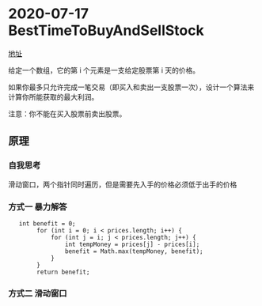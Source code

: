 # 2020-07-17 BestTimeToBuyAndSellStock
[地址](https://leetcode-cn.com/problems/best-time-to-buy-and-sell-stock/)

给定一个数组，它的第 i 个元素是一支给定股票第 i 天的价格。

如果你最多只允许完成一笔交易（即买入和卖出一支股票一次），设计一个算法来计算你所能获取的最大利润。

注意：你不能在买入股票前卖出股票。


## 原理

### 自我思考
滑动窗口，两个指针同时遍历，但是需要先入手的价格必须低于出手的价格

### 方式一 暴力解答

```
   int benefit = 0;
        for (int i = 0; i < prices.length; i++) {
            for (int j = i; j < prices.length; j++) {
                int tempMoney = prices[j] - prices[i];
                benefit = Math.max(tempMoney, benefit);
            }
        }
        return benefit;
```

### 方式二 滑动窗口